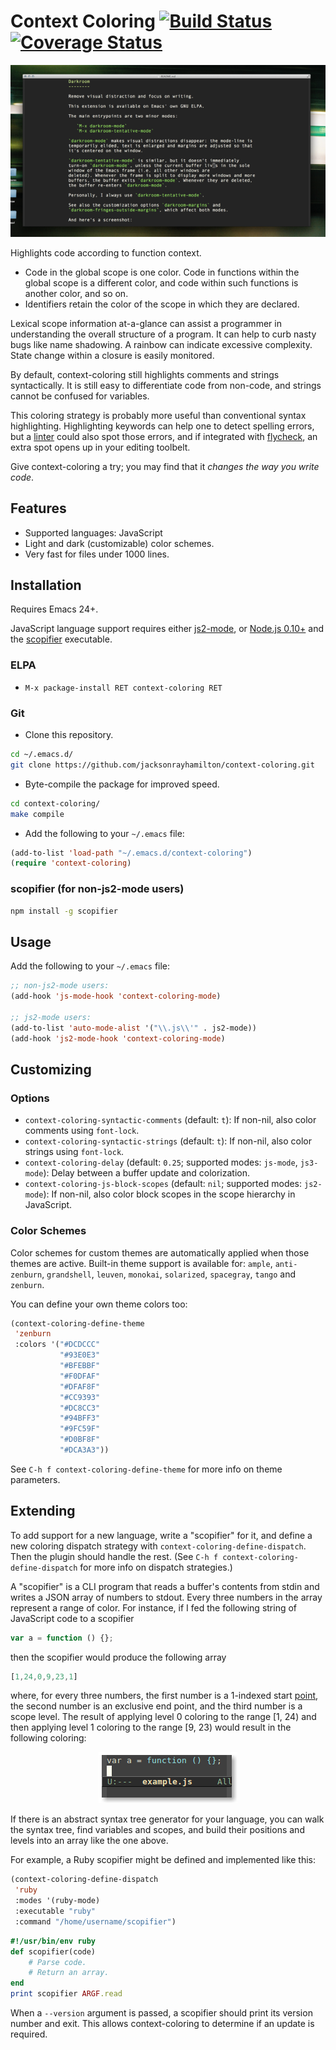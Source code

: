 # Context Coloring [![Build Status](https://travis-ci.org/jacksonrayhamilton/context-coloring.png?branch=master)](https://travis-ci.org/jacksonrayhamilton/context-coloring) [![Coverage Status](https://coveralls.io/repos/jacksonrayhamilton/context-coloring/badge.svg?branch=master&bust-cache=1)](https://coveralls.io/r/jacksonrayhamilton/context-coloring?branch=master)

<p align="center">
  <img alt="Screenshot of JavaScript code highlighted by context." src="screenshot.png" title="Screenshot">
</p>

Highlights code according to function context.

- Code in the global scope is one color. Code in functions within the global
  scope is a different color, and code within such functions is another color,
  and so on.
- Identifiers retain the color of the scope in which they are declared.

Lexical scope information at-a-glance can assist a programmer in understanding
the overall structure of a program. It can help to curb nasty bugs like name
shadowing. A rainbow can indicate excessive complexity. State change within a
closure is easily monitored.

By default, context-coloring still highlights comments and strings
syntactically. It is still easy to differentiate code from non-code, and strings
cannot be confused for variables.

This coloring strategy is probably more useful than conventional syntax
highlighting. Highlighting keywords can help one to detect spelling errors, but
a [linter][] could also spot those errors, and if integrated with [flycheck][],
an extra spot opens up in your editing toolbelt.

Give context-coloring a try; you may find that it *changes the way you write
code*.

## Features

- Supported languages: JavaScript
- Light and dark (customizable) color schemes.
- Very fast for files under 1000 lines.

## Installation

Requires Emacs 24+.

JavaScript language support requires either [js2-mode][], or
[Node.js 0.10+][node] and the [scopifier][] executable.

### ELPA

- `M-x package-install RET context-coloring RET`

### Git

- Clone this repository.

```bash
cd ~/.emacs.d/
git clone https://github.com/jacksonrayhamilton/context-coloring.git
```

- Byte-compile the package for improved speed.

```bash
cd context-coloring/
make compile
```

- Add the following to your `~/.emacs` file:

```lisp
(add-to-list 'load-path "~/.emacs.d/context-coloring")
(require 'context-coloring)
```

### scopifier (for non-js2-mode users)

```bash
npm install -g scopifier
```

## Usage

Add the following to your `~/.emacs` file:

```lisp
;; non-js2-mode users:
(add-hook 'js-mode-hook 'context-coloring-mode)

;; js2-mode users:
(add-to-list 'auto-mode-alist '("\\.js\\'" . js2-mode))
(add-hook 'js2-mode-hook 'context-coloring-mode)
```

## Customizing

### Options

- `context-coloring-syntactic-comments` (default: `t`): If non-nil, also color
  comments using `font-lock`.
- `context-coloring-syntactic-strings` (default: `t`): If non-nil, also color
  strings using `font-lock`.
- `context-coloring-delay` (default: `0.25`; supported modes: `js-mode`,
  `js3-mode`): Delay between a buffer update and colorization.
- `context-coloring-js-block-scopes` (default: `nil`; supported modes:
  `js2-mode`): If non-nil, also color block scopes in the scope hierarchy in
  JavaScript.

### Color Schemes

Color schemes for custom themes are automatically applied when those themes are
active. Built-in theme support is available for: `ample`, `anti-zenburn`,
`grandshell`, `leuven`, `monokai`, `solarized`, `spacegray`, `tango` and
`zenburn`.

You can define your own theme colors too:

```lisp
(context-coloring-define-theme
 'zenburn
 :colors '("#DCDCCC"
           "#93E0E3"
           "#BFEBBF"
           "#F0DFAF"
           "#DFAF8F"
           "#CC9393"
           "#DC8CC3"
           "#94BFF3"
           "#9FC59F"
           "#D0BF8F"
           "#DCA3A3"))
```

See `C-h f context-coloring-define-theme` for more info on theme parameters.

## Extending

To add support for a new language, write a "scopifier" for it, and define a new
coloring dispatch strategy with `context-coloring-define-dispatch`. Then the
plugin should handle the rest. (See `C-h f context-coloring-define-dispatch` for
more info on dispatch strategies.)

A "scopifier" is a CLI program that reads a buffer's contents from stdin and
writes a JSON array of numbers to stdout. Every three numbers in the array
represent a range of color. For instance, if I fed the following string of
JavaScript code to a scopifier

```js
var a = function () {};
```

then the scopifier would produce the following array

```js
[1,24,0,9,23,1]
```

where, for every three numbers, the first number is a 1-indexed start [point][],
the second number is an exclusive end point, and the third number is a scope
level. The result of applying level 0 coloring to the range &#91;1, 24) and then
applying level 1 coloring to the range &#91;9, 23) would result in the following
coloring:

<p align="center">
  <img alt="Screenshot of ranges &#91;1, 24) and &#91;9, 23)." src="scopifier.png" title="Screenshot">
</p>

If there is an abstract syntax tree generator for your language, you can walk
the syntax tree, find variables and scopes, and build their positions and levels
into an array like the one above.

For example, a Ruby scopifier might be defined and implemented like this:

```lisp
(context-coloring-define-dispatch
 'ruby
 :modes '(ruby-mode)
 :executable "ruby"
 :command "/home/username/scopifier")
```

```ruby
#!/usr/bin/env ruby
def scopifier(code)
    # Parse code.
    # Return an array.
end
print scopifier ARGF.read
```

When a `--version` argument is passed, a scopifier should print its version
number and exit. This allows context-coloring to determine if an update is
required.

[linter]: http://jshint.com/about/
[flycheck]: http://www.flycheck.org/
[js2-mode]: https://github.com/mooz/js2-mode
[node]: http://nodejs.org/download/
[scopifier]: https://github.com/jacksonrayhamilton/scopifier
[point]: http://www.gnu.org/software/emacs/manual/html_node/elisp/Point.html
